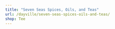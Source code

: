 ```yaml
---
title: "Seven Seas Spices, Oils, and Teas"
url: /dayville/seven-seas-spices-oils-and-teas/
shop: Tee
---
```

